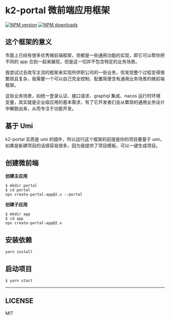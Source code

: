 # k2-portal 微前端应用框架

[![NPM version](https://img.shields.io/npm/v/k2-portal.svg?style=flat)](https://npmjs.org/package/k2-portal) [![NPM downloads](http://img.shields.io/npm/dm/k2-portal.svg?style=flat)](https://npmjs.org/package/k2-portal)

## 这个框架的意义

市面上已经有很多优秀微前端框架，但都是一些通用功能的实现，即它可以帮你把不同的 app 合到一起来展现，但是这一切并不包含特定的业务场景。

我尝试过去改写主流的框架来实现所供职公司的一些业务，但发现整个过程变得很繁琐且复杂，我需要一个可以自己完全控制、配置简便含有通用业务场景的微前端框架。

这些业务场景，如统一登录认证、接口请求、graphql 集成、nacos 运行时环境变量，其实就是企业级应用的基本需求，有了它开发者们会从繁琐的通用业务设计中解脱出来，从而专注于功能开发。

## 基于 Umi

k2-portal 实质是 umi 的插件，所以运行这个框架的前提是你的项目要基于 umi，如果是新建项目的话很容易很多，因为我提供了项目模板，可以一键生成项目。

## 创建微前端

**创建主应用**

```shell
$ mkdir portal
$ cd portal
npx create-portal-app@2.x --portal
```

**创建子应用**

```shell
$ mkdir app
$ cd app
npx create-portal-app@2.x
```

## 安装依赖

```shell
yarn install
```

## 启动项目

```shell
$ yarn start
```

---

## LICENSE

MIT

